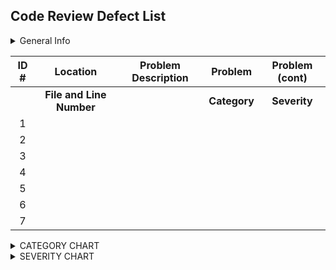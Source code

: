 <h2>Code Review Defect List </h2>

<details>
<summary> General Info </summary>
 
**Reviewer**: Scott Thomas

**GH Repo**: ser316-spring2021-B-sthoma58

</details>
 
 

|**ID #** |      **Location**      |        **Problem Description**           |    **Problem**    |    **Problem (cont)**    |
|:-------:|:----------------------:|:----------------------------------------:|:-----------------:|:------------------------:|
|         |**File and Line Number**|                                          |   **Category**    |  **Severity**            |
|   1     |                        |                                          |                   |                          |
|   2     |                        |                                          |                   |                          |
|   3     |                        |                                          |                   |                          |
|   4     |                        |                                          |                   |                          |
|   5     |                        |                                          |                   |                          |
|   6     |                        |                                          |                   |                          |
|   7     |                        |                                          |                   |                          |


<details>
<summary> CATEGORY CHART </summary>
 
**Category**
|**Type** |      **Meaning**                 | **Additional Info**                       |
|:-------:|:--------------------------------:|:-----------------------------------------:|
|  CS     | Code Smell defect                |      NA                                   |
|  CG     | Violation of a coding guideline. |  Provide the guideline number             |
|  FD     | Functional defect                | Code will not produce the expected result |
|  MD     |  Miscellaneous defect            | For all other defects                     |

</details>
<details>
<summary> SEVERITY CHART </summary>
 
**Severity**
|**Type** |      **Meaning**       | **Additional Info**                       |
|:-------:|:----------------------:|:-----------------------------------------:|
|  BR     | Blocker                |      Must be fixed asap                   |
|  MJ     | Major                  |   Of high importance but not a Blocker    |
|  LOW    | Low                    |      NA                                   |
</details>

